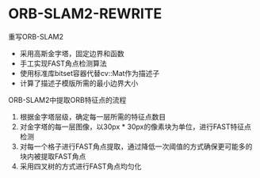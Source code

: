 # ORB-SLAM2-REWRITE
重写ORB-SLAM2

- 采用高斯金字塔，固定边界和函数
- 手工实现FAST角点检测算法
- 使用标准库bitset容器代替cv::Mat作为描述子
- 计算了描述子模版所需的最小边界大小

ORB-SLAM2中提取ORB特征点的流程
1. 根据金字塔层级，确定每一层所需的特征点数目
2. 对金字塔的每一层图像，以30px * 30px的像素块为单位，进行FAST特征点检测
3. 对每一个格子进行FAST角点提取，通过降低一次阈值的方式确保更可能多的块内被提取FAST角点
4. 采用四叉树的方式进行FAST角点均匀化